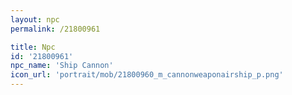 ```yaml
---
layout: npc
permalink: /21800961

title: Npc
id: '21800961'
npc_name: 'Ship Cannon'
icon_url: 'portrait/mob/21800960_m_cannonweaponairship_p.png'
---
```

